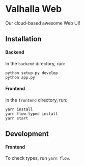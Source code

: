 # Valhalla Web

Our cloud-based awesome Web UI!

## Installation

#### Backend

In the `backend` directory, run: 
    
    python setup.py develop
    python app.py

#### Frontend

In the `frontend` directory, run:

    yarn install
    yarn flow-typed install
    yarn start

## Development

#### Frontend

To check types, run `yarn flow`. 
